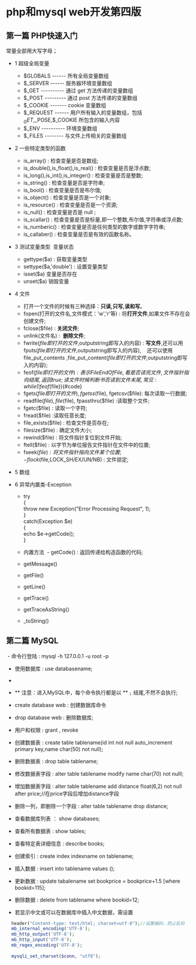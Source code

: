 # php和mysql web开发第四版

## 第一篇 PHP快速入门

常量全部用大写字母；

* 1 超级全局变量
  - $GLOBALS  ------ 所有全局变量数组
  - $_SERVER  ------ 服务器环境变量数组
  - $_GET ---------- 通过 get 方法传递的变量数组
  - $_POST --------- 通过 post 方法传递的变量数组 
  - $_COOKIE ------- cookie 变量数组 
  - $_REQUEST ------ 用户所有输入的变量数组，包括 $_GET,$_POSE,$_COOKIE 所包含的输入内容 
  - $_ENV ---------- 环境变量数组 
  - $_FILES -------- 与文件上传相关的变量数组 

* 2 一些特定类型的函数
  - is_array() : 检查变量是否是数组;
  - is_double(),is_float(),is_real() : 检查变量是否是浮点数;
  - is_long(),is_int(),is_integer()  : 检查变量是否是整数;
  - is_string() : 检查变量是否是字符串;
  - is_bool() : 检查变量是否是布尔值;
  - is_object() : 检查变量是否是一个对象;
  - is_resource() : 检查变量是否是一个资源;
  - is_null() : 检查变量是否是 null ;
  - is_scallar() : 检查变量是否是标量,即一个整数,布尔值,字符串或浮点数;
  - is_numberic() : 检查变量是否是任何类型的数字或数字字符串;
  - is_callaber() : 检查变量是否是有效的函数名称。

* 3 测试变量类型  变量状态
  - gettype($a) : 获取变量类型
  - settype($a,'double') : 设置变量类型
  - isset($a) 变量是否存在
  - unset($a) 销毁变量

* 4 文件

  - 打开一个文件的时候有三种选择：**只读,只写,读和写**。   
  - fopen(打开的文件名,文件模式：'w','r'等) : 将**打开文件**,如果文件不存在会创建文件;
  - fclose($file) : **关闭文件**;
  - unlink(文件名) :  **删除文件**;
  - fwrite($file即打开的文件,$outputstring即写入的内容) : **写文件**,还可以用 fputs($file即打开的文件,$outputstring即写入的内容),
    还可以使用 file_put_contents ,file_put_content($file即打开的文件,$outputstring即写入的内容);
  - feof($file即打开的文件) : 表示File End Of File,看是否读完文件, 文件指针指向结尾,返回true; 读文件时候判断书否读到文件末尾,常见: 
    while(!feof($file)){#code}
  - fgets($file即打开的文件), fgetss($file), fgetcsv($file): 每次读取一行数据;
  - readfile($file), file($file), fpassthru($file) :读取整个文件;
  - fgetc($file) : 读取一个字符;
  - fread($file) :读取任意长度;
  - file_exists($file) : 检查文件是否存在;
  - filesize($file) : 确定文件大小;
  - rewind($file) : 将文件指针复位到文件开始;
  - ftell($file) : 以字节为单位报告文件指针在文件中的位置;
  - fseek($file) : 将文件指针指向文件某个位置;
  - flock($file,LOCK_SH/EX/UN/NB) : 文件锁定;

* 5 数组



* 6 异常内置类-Exception
  - try  
    {  
        throw new Exception("Error Processing Request", 1);  
    }  
    catch(Exception $e)  
    {  
        echo $e->getCode();  
    }  

  - 内置方法
  - getCode() : 返回传递给构造函数的代码;
  - getMessage()
  - getFile()
  - getLine()
  - getTrace()
  - getTraceAsString()
  - _toString()
  
## 第二篇 MySQL

  - 命令行登陆 : mysql -h 127.0.0.1 -u root -p
  - 使用数据库 : use databasename;
  - 
  
  - ** 注意：进入MySQL中，每个命令执行都是以 ** `;` 结尾,不然不会执行;
  
  - create database web : 创建数据库命令
  - drop database web : 删除数据库;


  - 用户和权限 : grant , revoke
  - 创建数据表 : create table tablename(id int not null auto_increment primary key,name char(50) not null);
  - 删除数据表 : drop table tablename;
  - 修改数据表字段 : alter table tablename modify name char(70) not nulll;
  - 增加数据表字段 : alter table tablename add distance float(6,2) not null after price;//在price字段后增加distance字段
  - 删除一列，即删除一个字段 : alter table tablename drop distance;


  - 查看数据库列表 ： show databases;
  - 查看所有数据表 : show tables;
  - 查看特定表详细信息 : describe books;
  - 创建索引 : create index indexname on tablename;
  - 插入数据 : insert into tablename values ();
  - 更新数据 : update tabalename set bookprice = bookprice+1.5 [where bookid=115];
  - 删除数据 : delete from tablename where bookid=12;
  
* 若显示中文或可以在数据库中插入中文数据，需设置

```php
  header("Content-type: text/html; charset=utf-8");//设置编码，防止乱码
  mb_internal_encoding('UTF-8'); 
  mb_http_output('UTF-8'); 
  mb_http_input('UTF-8'); 
  mb_regex_encoding('UTF-8'); 
  
  mysqli_set_charset($conn, "utf8");
```

